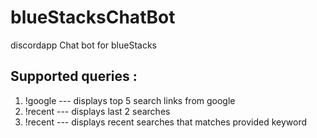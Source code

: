 # blueStacksChatBot
discordapp Chat bot for blueStacks

## Supported queries : 
1. !google <query keyword> --- displays top 5 search links from google
2. !recent  --- displays last 2 searches
3. !recent <query keyword> --- displays recent searches that matches provided keyword
